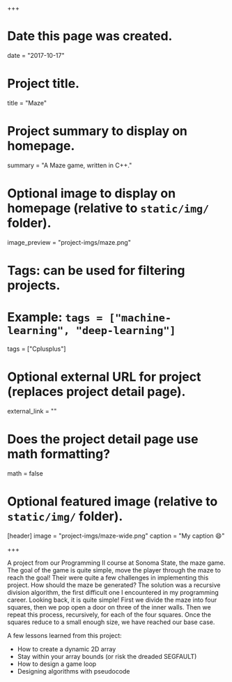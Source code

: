 +++
# Date this page was created.
date = "2017-10-17"

# Project title.
title = "Maze"

# Project summary to display on homepage.
summary = "A Maze game, written in C++."

# Optional image to display on homepage (relative to `static/img/` folder).
image_preview = "project-imgs/maze.png"

# Tags: can be used for filtering projects.
# Example: `tags = ["machine-learning", "deep-learning"]`
tags = ["Cplusplus"]

# Optional external URL for project (replaces project detail page).
external_link = ""

# Does the project detail page use math formatting?
math = false

# Optional featured image (relative to `static/img/` folder).
[header]
image = "project-imgs/maze-wide.png"
caption = "My caption :smile:"

+++

A project from our Programming II course at Sonoma State, the maze game. The goal of the game is quite simple, move the player through the maze to reach the goal! Their were quite a few challenges in implementing this project. How should the maze be generated? The solution was a recursive division algorithm, the first difficult one I encountered in my programming career. Looking back, it is quite simple! First we divide the maze into four squares, then we pop open a door on three of the inner walls. Then we repeat this process, recursively, for each of the four squares. Once the squares reduce to a small enough size, we have reached our base case.

A few lessons learned from this project:
- How to create a dynamic 2D array
- Stay within your array bounds (or risk the dreaded SEGFAULT)
- How to design a game loop
- Designing algorithms with pseudocode
